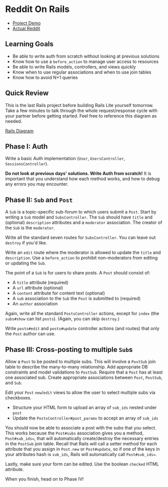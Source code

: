 # Reddit On Rails

* [Project Demo]
* [Actual Reddit]

[Project Demo]: https://aa-reddit-on-rails.herokuapp.com/
[Actual Reddit]: https://www.reddit.com

## Learning Goals

* Be able to write auth from scratch without looking at previous solutions
* Know how to use a `before_action` to manage user access to resources
* Be able to write Rails models, controllers, and views quickly
* Know when to use regular associations and when to use join tables
* Know how to avoid N+1 queries

## Quick Review

This is the last Rails project before building Rails Lite yourself tomorrow.
Take a few minutes to talk through the whole request/response cycle with your
partner before getting started. Feel free to reference this diagram as needed.

[Rails Diagram](https://assets.aaonline.io/fullstack/rails/assets/rails_diagram.png)

## Phase I: Auth

Write a basic Auth implementation (`User`, `UsersController`,
`SessionsController`). 

**Do not look at previous days' solutions.  Write Auth from scratch!**  It is
important that you understand how each method works, and how to debug any errors
you may encounter.  

## Phase II: `Sub` and `Post`

A `Sub` is a topic-specific sub-forum to which users submit a `Post`. Start by
writing a `Sub` model and `SubsController`. The `Sub` should have `title` and
(optional) `description` attributes and a `moderator` association. The creator
of the `Sub` is the `moderator`.

Write all the standard seven routes for `SubsController`. You can leave out
`destroy` if you'd like.

Write an `edit` route where the moderator is allowed to update the `title` and
`description`. Use a `before_action` to prohibit non-moderators from editing or
updating the `Sub`.

The point of a `Sub` is for users to share posts. A `Post` should consist of:

* A `title` attribute (required)
* A `url` attribute (optional)
* A `content` attribute for content text (optional)
* A `sub` association to the `Sub` the `Post` is submitted to (required)
* An `author` association

Again, write all the standard `PostsController` actions, except for `index` (the
`subs#show` can list `posts`). (Again, you can skip `destroy`.)

Write `posts#edit` and `posts#update` controller actions (and routes) that only
the `Post` author can use.

## Phase III: Cross-posting to multiple `Sub`s

Allow a `Post` to be posted to multiple subs. This will involve a `PostSub` join
table to describe the many-to-many relationship. Add appropriate DB constraints
and model validations to `PostSub`. Require that a `Post` has at least one
associated sub. Create appropriate associations between `Post`, `PostSub`, and
`Sub`.

Edit your `Post` `new`/`edit` views to allow the user to select multiple subs
via checkboxes.

* Structure your HTML form to upload an array of `sub_ids` nested under `post`
* Update the `PostsController#post_params` to accept an array of `sub_ids`

You should now be able to associate a post with the subs that you select. This
works because the `Post#subs` association gives you a method, `Post#sub_ids=`,
that will automatically create/destroy the necessary entries in the `PostSub`
join table. Recall that Rails will call a setter method for each attribute that
you assign in `Post.new` or `Post#update`, so if one of the keys in your
attributes hash is `sub_ids`, Rails will automatically call `Post#sub_ids=`.

Lastly, make sure your form can be edited. Use the boolean `checked` HTML
attribute.

When you finish, head on to Phase IV!